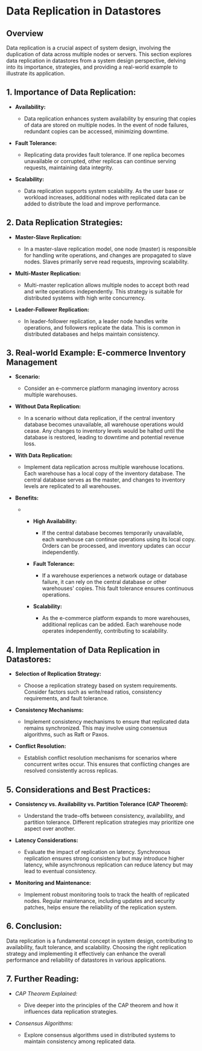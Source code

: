 # Data Replication in Datastores

## Overview

Data replication is a crucial aspect of system design, involving the duplication of data across multiple nodes or servers. This section explores data replication in datastores from a system design perspective, delving into its importance, strategies, and providing a real-world example to illustrate its application.

## 1. Importance of Data Replication:

- **Availability:**

  - Data replication enhances system availability by ensuring that copies of data are stored on multiple nodes. In the event of node failures, redundant copies can be accessed, minimizing downtime.
- **Fault Tolerance:**

  - Replicating data provides fault tolerance. If one replica becomes unavailable or corrupted, other replicas can continue serving requests, maintaining data integrity.
- **Scalability:**

  - Data replication supports system scalability. As the user base or workload increases, additional nodes with replicated data can be added to distribute the load and improve performance.

## 2. Data Replication Strategies:

- **Master-Slave Replication:**

  - In a master-slave replication model, one node (master) is responsible for handling write operations, and changes are propagated to slave nodes. Slaves primarily serve read requests, improving scalability.
- **Multi-Master Replication:**

  - Multi-master replication allows multiple nodes to accept both read and write operations independently. This strategy is suitable for distributed systems with high write concurrency.
- **Leader-Follower Replication:**

  - In leader-follower replication, a leader node handles write operations, and followers replicate the data. This is common in distributed databases and helps maintain consistency.

## 3. Real-world Example: E-commerce Inventory Management

- **Scenario:**

  - Consider an e-commerce platform managing inventory across multiple warehouses.
- **Without Data Replication:**

  - In a scenario without data replication, if the central inventory database becomes unavailable, all warehouse operations would cease. Any changes to inventory levels would be halted until the database is restored, leading to downtime and potential revenue loss.
- **With Data Replication:**

  - Implement data replication across multiple warehouse locations. Each warehouse has a local copy of the inventory database. The central database serves as the master, and changes to inventory levels are replicated to all warehouses.
- **Benefits:**

  - - **High Availability:**

      - If the central database becomes temporarily unavailable, each warehouse can continue operations using its local copy. Orders can be processed, and inventory updates can occur independently.
    - **Fault Tolerance:**

      - If a warehouse experiences a network outage or database failure, it can rely on the central database or other warehouses' copies. This fault tolerance ensures continuous operations.
    - **Scalability:**

      - As the e-commerce platform expands to more warehouses, additional replicas can be added. Each warehouse node operates independently, contributing to scalability.

## 4. Implementation of Data Replication in Datastores:

- **Selection of Replication Strategy:**

  - Choose a replication strategy based on system requirements. Consider factors such as write/read ratios, consistency requirements, and fault tolerance.
- **Consistency Mechanisms:**

  - Implement consistency mechanisms to ensure that replicated data remains synchronized. This may involve using consensus algorithms, such as Raft or Paxos.
- **Conflict Resolution:**

  - Establish conflict resolution mechanisms for scenarios where concurrent writes occur. This ensures that conflicting changes are resolved consistently across replicas.

## 5. Considerations and Best Practices:

- **Consistency vs. Availability vs. Partition Tolerance (CAP Theorem):**

  - Understand the trade-offs between consistency, availability, and partition tolerance. Different replication strategies may prioritize one aspect over another.
- **Latency Considerations:**

  - Evaluate the impact of replication on latency. Synchronous replication ensures strong consistency but may introduce higher latency, while asynchronous replication can reduce latency but may lead to eventual consistency.
- **Monitoring and Maintenance:**

  - Implement robust monitoring tools to track the health of replicated nodes. Regular maintenance, including updates and security patches, helps ensure the reliability of the replication system.

## 6. Conclusion:

Data replication is a fundamental concept in system design, contributing to availability, fault tolerance, and scalability. Choosing the right replication strategy and implementing it effectively can enhance the overall performance and reliability of datastores in various applications.

## 7. Further Reading:

- *CAP Theorem Explained:*

  - Dive deeper into the principles of the CAP theorem and how it influences data replication strategies.
- *Consensus Algorithms:*

  - Explore consensus algorithms used in distributed systems to maintain consistency among replicated data.
